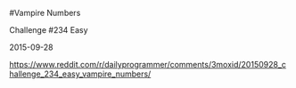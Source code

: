 #Vampire Numbers

Challenge #234 Easy

2015-09-28

https://www.reddit.com/r/dailyprogrammer/comments/3moxid/20150928_challenge_234_easy_vampire_numbers/
